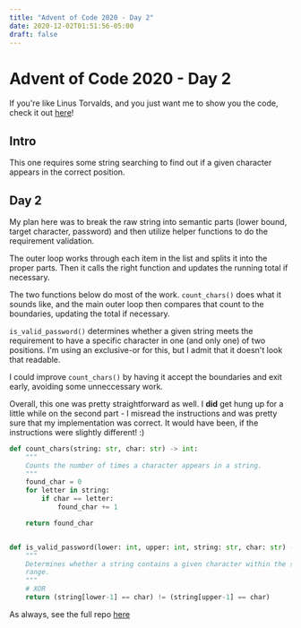 ```yaml
---
title: "Advent of Code 2020 - Day 2"
date: 2020-12-02T01:51:56-05:00
draft: false
---
```


# Advent of Code 2020 - Day 2

If you're like Linus Torvalds, and you just want me to show you the code, check
it out [here](https://github.com/mattcdrake/aoc20-py)!

## Intro

This one requires some string searching to find out if a given character
appears in the correct position.

## Day 2

My plan here was to break the raw string into semantic parts (lower bound,
target character, password) and then utilize helper functions to do the
requirement validation.

The outer loop works through each item in the list and splits it into the
proper parts. Then it calls the right function and updates the running total if
necessary.

The two functions below do most of the work. `count_chars()` does what it
sounds like, and the main outer loop then compares that count to the
boundaries, updating the total if necessary.

`is_valid_password()` determines whether a given string meets the requirement
to have a specific character in one (and only one) of two positions. I'm using
an exclusive-or for this, but I admit that it doesn't look that readable.

I could improve `count_chars()` by having it accept the boundaries and exit
early, avoiding some unneccessary work.

Overall, this one was pretty straightforward as well. I **did** get hung up for
a little while on the second part - I misread the instructions and was pretty
sure that my implementation was correct. It would have been, if the
instructions were slightly different! :)

```py
def count_chars(string: str, char: str) -> int:
    """
    Counts the number of times a character appears in a string.
    """
    found_char = 0
    for letter in string:
        if char == letter:
            found_char += 1

    return found_char


def is_valid_password(lower: int, upper: int, string: str, char: str) -> bool:
    """
    Determines whether a string contains a given character within the specified
    range.
    """
    # XOR
    return (string[lower-1] == char) != (string[upper-1] == char)
```

As always, see the full repo [here](https://github.com/mattcdrake/aoc19-python)

